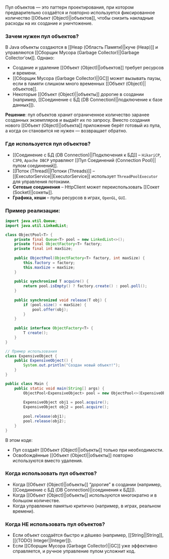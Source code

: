 
Пул объектов — это паттерн проектирования, при котором предварительно создаётся и повторно используется фиксированное количество [[Объект (Object)||объектов]], чтобы снизить накладные расходы на их создание и уничтожение.

### Зачем нужен пул объектов?

В Java объекты создаются в [[Heap (Область Памяти)||куче (Heap)]] и управляются [[Сборщик Мусора (Garbage Collector)||Garbage Collector’ом]]. Однако:

- Создание и удаление [[Объект (Object)||объектов]] требует ресурсов и времени.
- [[Сборщик Мусора (Garbage Collector)||GC]] может вызывать паузы, если в памяти слишком много временных [[Объект (Object)||объектов]].
- Некоторые [[Объект (Object)||объекты]] дорогие в создании (например, [[Соединение с БД (DB Connection)||подключение к базе данных]]).

**Решение**: пул объектов хранит ограниченное количество заранее созданных экземпляров и выдаёт их по запросу. Вместо создания нового [[Объект (Object)||объекта]] приложение берёт готовый из пула, а когда он становится не нужен — возвращает обратно.


### Где используется пул объектов?

- [[Соединение с БД (DB Connection)||Подключения к БД]] – `HikariCP`, `C3P0`, `Apache DBCP` управляют [[Пул Соединений (Connection Pool)||пулом соединений]].
- [[Поток (Thread)||Потоки (Threads)]] – [[ExecutorService||ExecutorService]] использует `ThreadPoolExecutor` для управления потоками.
- **Сетевые соединения** – HttpClient может переиспользовать [[Сокет (Socket)||сокеты]].
- **Графика, кеши** – пулы ресурсов в играх, `OpenGL`, `GUI`.


### Пример реализации:

```java
import java.util.Queue;
import java.util.LinkedList;

class ObjectPool<T> {
    private final Queue<T> pool = new LinkedList<>();
    private final ObjectFactory<T> factory;
    private final int maxSize;
	
    public ObjectPool(ObjectFactory<T> factory, int maxSize) {
        this.factory = factory;
        this.maxSize = maxSize;
    }
	
    public synchronized T acquire() {
        return pool.isEmpty() ? factory.create() : pool.poll();
    }
	
    public synchronized void release(T obj) {
        if (pool.size() < maxSize) {
            pool.offer(obj);
        }
    }
	
    public interface ObjectFactory<T> {
        T create();
    }
}

// Пример использования
class ExpensiveObject {
    public ExpensiveObject() {
        System.out.println("Создан новый объект!");
    }
}

public class Main {
    public static void main(String[] args) {
        ObjectPool<ExpensiveObject> pool = new ObjectPool<>(ExpensiveObject::new, 5);
		
        ExpensiveObject obj1 = pool.acquire();
        ExpensiveObject obj2 = pool.acquire();
		
        pool.release(obj1);
        pool.release(obj2);
    }
}
```

В этом коде:

- Пул создаёт [[Объект (Object)||объекты]] только при необходимости.
- Освобождённые [[Объект (Object)||объекты]] повторно используются вместо удаления.


### Когда использовать пул объектов?

- Когда [[Объект (Object)||объекты]] “дорогие” в создании (например, [[Соединение с БД (DB Connection)||соединения к БД]]).
- Когда [[Объект (Object)||объекты]] используются многократно и в большом количестве.
- Когда управление памятью критично (например, в играх, реальном времени).


### Когда НЕ использовать пул объектов?

- Если объект создаётся быстро и дёшево (например, [[String||String]], [[{TODO} Integer||Integer]]).
- Если [[Сборщик Мусора (Garbage Collector)||GC]] уже эффективно справляется, и ручное управление пулом усложнит код.
